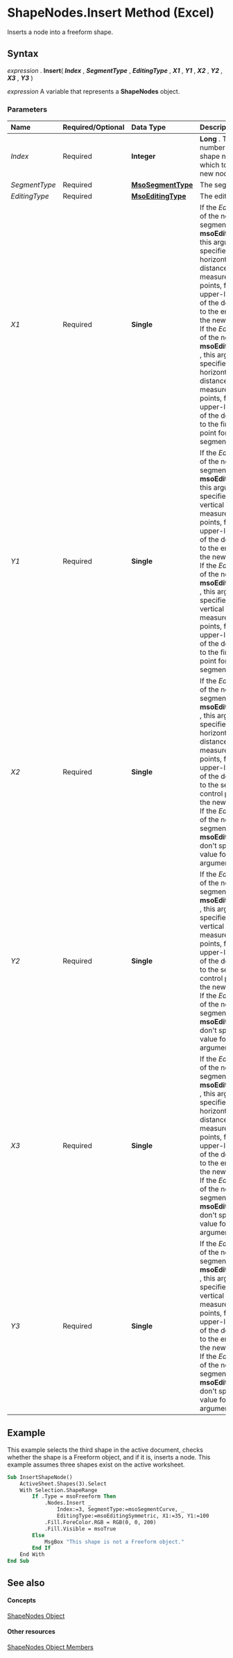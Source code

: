 
# ShapeNodes.Insert Method (Excel)

Inserts a node into a freeform shape.


## Syntax

 _expression_ . **Insert**( **_Index_** , **_SegmentType_** , **_EditingType_** , **_X1_** , **_Y1_** , **_X2_** , **_Y2_** , **_X3_** , **_Y3_** )

 _expression_ A variable that represents a **ShapeNodes** object.


### Parameters



|**Name**|**Required/Optional**|**Data Type**|**Description**|
|:-----|:-----|:-----|:-----|
| _Index_|Required| **Integer**| **Long** . The number of the shape node after which to insert a new node.|
| _SegmentType_|Required| **[MsoSegmentType](http://msdn.microsoft.com/library/1a015227-8090-52a7-24f9-71d7e34fd05d%28Office.15%29.aspx)**|The segment type.|
| _EditingType_|Required| **[MsoEditingType](http://msdn.microsoft.com/library/5fe5c4f6-6467-c6a7-197c-ff700c384b92%28Office.15%29.aspx)**|The editing type.|
| _X1_|Required| **Single**|If the  _EditingType_ of the new segment is **msoEditingAuto** , this argument specifies the horizontal distance, measured in points, from the upper-left corner of the document to the end point of the new segment. If the _EditingType_ of the new node is **msoEditingCorner** , this argument specifies the horizontal distance, measured in points, from the upper-left corner of the document to the first control point for the new segment.|
| _Y1_|Required| **Single**|If the  _EditingType_ of the new segment is **msoEditingAuto** , this argument specifies the vertical distance, measured in points, from the upper-left corner of the document to the end point of the new segment. If the _EditingType_ of the new node is **msoEditingCorner** , this argument specifies the vertical distance, measured in points, from the upper-left corner of the document to the first control point for the new segment.|
| _X2_|Required| **Single**|If the  _EditingType_ of the new segment is **msoEditingCorner** , this argument specifies the horizontal distance, measured in points, from the upper-left corner of the document to the second control point for the new segment. If the _EditingType_ of the new segment is **msoEditingAuto** , don't specify a value for this argument.|
| _Y2_|Required| **Single**|If the  _EditingType_ of the new segment is **msoEditingCorner** , this argument specifies the vertical distance, measured in points, from the upper-left corner of the document to the second control point for the new segment. If the _EditingType_ of the new segment is **msoEditingAuto** , don't specify a value for this argument.|
| _X3_|Required| **Single**|If the  _EditingType_ of the new segment is **msoEditingCorner** , this argument specifies the horizontal distance, measured in points, from the upper-left corner of the document to the end point of the new segment. If the _EditingType_ of the new segment is **msoEditingAuto** , don't specify a value for this argument.|
| _Y3_|Required| **Single**|If the  _EditingType_ of the new segment is **msoEditingCorner** , this argument specifies the vertical distance, measured in points, from the upper-left corner of the document to the end point of the new segment. If the _EditingType_ of the new segment is **msoEditingAuto** , don't specify a value for this argument.|

## Example

This example selects the third shape in the active document, checks whether the shape is a Freeform object, and if it is, inserts a node. This example assumes three shapes exist on the active worksheet.


```vb
Sub InsertShapeNode() 
    ActiveSheet.Shapes(3).Select 
    With Selection.ShapeRange 
        If .Type = msoFreeform Then 
            .Nodes.Insert _ 
                Index:=3, SegmentType:=msoSegmentCurve, _ 
                EditingType:=msoEditingSymmetric, X1:=35, Y1:=100 
            .Fill.ForeColor.RGB = RGB(0, 0, 200) 
            .Fill.Visible = msoTrue 
        Else 
            MsgBox "This shape is not a Freeform object." 
        End If 
    End With 
End Sub
```


## See also


#### Concepts


[ShapeNodes Object](663721f1-8bd0-dd21-2362-fea2da3988bf.md)
#### Other resources


[ShapeNodes Object Members](3964c044-89e0-fb12-16c3-759a63248a24.md)
